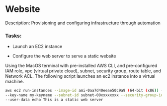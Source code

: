 # Website

Description: Provisioning and configuring infrastructure through automation

### Tasks:

- Launch an EC2 instance

- Configure the web server to serve a static website

Using the MacOS terminal with pre-installed AWS CLI, and pre-configured IAM role, vpc (virtual private cloud), subnet, security group, route table, and Network ACL. The following script launches an ec2 instance into a virtual machine.

```bash
aws ec2 run-instances --image-id ami-0aa7d40eeae50c9a9 (64-bit (x86)) --count 1 --instance-type t2.micro \
--key-name my-keyname --subnet-id subnet-00xxxxxxxx --security-group-ids sg-00xxxxxxxx \
--user-data echo This is a static web server
```

